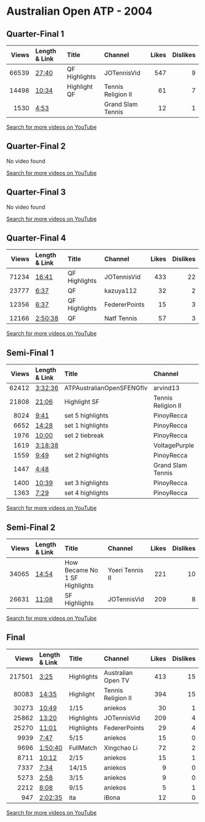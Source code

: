 
# Australian Open ATP - 2004
    
## Quarter-Final 1
|   Views | Length & Link                                        | Title          | Channel            |   Likes |   Dislikes |
|--------:|:-----------------------------------------------------|:---------------|:-------------------|--------:|-----------:|
|   66539 | [27:40](https://www.youtube.com/watch?v=c3x7vKbgeAY) | QF Highlights  | JOTennisVid        |     547 |          9 |
|   14498 | [10:34](https://www.youtube.com/watch?v=i3T9QxsgOic) | Highlight   QF | Tennis Religion II |      61 |          7 |
|    1530 | [4:53](https://www.youtube.com/watch?v=liQlHu986zk)  |                | Grand Slam Tennis  |      12 |          1 |

[Search for more videos on YouTube](https://www.youtube.com/results?search_query=%22australian+open%22+%22Safin%22+%22Roddick%22+%222004%22+%22highlights%22)     

## Quarter-Final 2
No video found

[Search for more videos on YouTube](https://www.youtube.com/results?search_query=%22australian+open%22+%22Agassi%22+%22Grosjean%22+%222004%22+%22highlights%22)     

## Quarter-Final 3
No video found

[Search for more videos on YouTube](https://www.youtube.com/results?search_query=%22australian+open%22+%22Ferrero%22+%22Arazi%22+%222004%22+%22highlights%22)     

## Quarter-Final 4
|   Views | Length & Link                                          | Title         | Channel       |   Likes |   Dislikes |
|--------:|:-------------------------------------------------------|:--------------|:--------------|--------:|-----------:|
|   71234 | [16:41](https://www.youtube.com/watch?v=v-u-QkfXPJY)   | QF Highlights | JOTennisVid   |     433 |         22 |
|   23777 | [6:37](https://www.youtube.com/watch?v=hOji2K6gDVY)    | QF            | kazuya112     |      32 |          2 |
|   12356 | [6:37](https://www.youtube.com/watch?v=BZ9ueAKKMCU)    | QF Highlights | FedererPoints |      15 |          3 |
|   12166 | [2:50:38](https://www.youtube.com/watch?v=vULBGn3zp_s) | QF            | Natf Tennis   |      57 |          3 |

[Search for more videos on YouTube](https://www.youtube.com/results?search_query=%22australian+open%22+%22Federer%22+%22Nalbandian%22+%222004%22+%22highlights%22)     

## Semi-Final 1
|   Views | Length & Link                                          | Title                     | Channel            |   Likes |   Dislikes |
|--------:|:-------------------------------------------------------|:--------------------------|:-------------------|--------:|-----------:|
|   62412 | [3:32:36](https://www.youtube.com/watch?v=BdX4Tn-2Evo) | ATPAustralianOpenSFENGflv | arvind13           |     261 |          9 |
|   21808 | [21:06](https://www.youtube.com/watch?v=A0-uD9RVgD0)   | Highlight   SF            | Tennis Religion II |      90 |          6 |
|    8024 | [9:41](https://www.youtube.com/watch?v=qW2gSNYAOpI)    | set 5 highlights          | PinoyRecca         |      15 |          0 |
|    6652 | [14:28](https://www.youtube.com/watch?v=rPHwi4dgtv4)   | set 1 highlights          | PinoyRecca         |       5 |          0 |
|    1976 | [10:00](https://www.youtube.com/watch?v=li2k2VJFINY)   | set 2 tiebreak            | PinoyRecca         |       5 |          0 |
|    1619 | [3:18:38](https://www.youtube.com/watch?v=nPgqF1Butfg) |                           | VoltagePurple      |      17 |          1 |
|    1559 | [9:49](https://www.youtube.com/watch?v=Gx5kBMqw74Q)    | set 2 highlights          | PinoyRecca         |       4 |          0 |
|    1447 | [4:48](https://www.youtube.com/watch?v=b9QheXXJxQc)    |                           | Grand Slam Tennis  |      23 |          0 |
|    1400 | [10:39](https://www.youtube.com/watch?v=mjcC8tM4dak)   | set 3 highlights          | PinoyRecca         |       4 |          0 |
|    1363 | [7:29](https://www.youtube.com/watch?v=Oi_nntRyR_4)    | set 4 highlights          | PinoyRecca         |       3 |          0 |

[Search for more videos on YouTube](https://www.youtube.com/results?search_query=%22australian+open%22+%22Safin%22+%22Agassi%22+%222004%22+%22highlights%22)     

## Semi-Final 2
|   Views | Length & Link                                        | Title                               | Channel         |   Likes |   Dislikes |
|--------:|:-----------------------------------------------------|:------------------------------------|:----------------|--------:|-----------:|
|   34065 | [14:54](https://www.youtube.com/watch?v=o_zvEu2OEjc) | How  Became No 1    SF   Highlights | Yoeri Tennis II |     221 |         10 |
|   26631 | [11:08](https://www.youtube.com/watch?v=d5pk64l3w34) | SF Highlights                       | JOTennisVid     |     209 |          8 |

[Search for more videos on YouTube](https://www.youtube.com/results?search_query=%22australian+open%22+%22Federer%22+%22Ferrero%22+%222004%22+%22highlights%22)     

## Final
|   Views | Length & Link                                          | Title      | Channel            |   Likes |   Dislikes |
|--------:|:-------------------------------------------------------|:-----------|:-------------------|--------:|-----------:|
|  217501 | [3:25](https://www.youtube.com/watch?v=6HLprbnRKfI)    | Highlights | Australian Open TV |     413 |         15 |
|   80083 | [14:35](https://www.youtube.com/watch?v=kMP_3BuodMg)   | Highlight  | Tennis Religion II |     394 |         15 |
|   30273 | [10:49](https://www.youtube.com/watch?v=n2YLxMz7uSY)   | 1/15       | aniekos            |      30 |          1 |
|   25862 | [13:20](https://www.youtube.com/watch?v=8o_TzkSJWpE)   | Highlights | JOTennisVid        |     209 |          4 |
|   25270 | [11:01](https://www.youtube.com/watch?v=uodBrxGPpvs)   | Highlights | FedererPoints      |      29 |          4 |
|    9939 | [7:47](https://www.youtube.com/watch?v=lsTIV4LL4qA)    | 5/15       | aniekos            |      15 |          0 |
|    9696 | [1:50:40](https://www.youtube.com/watch?v=veKD-E0KX7A) | FullMatch  | Xingchao Li        |      72 |          2 |
|    8711 | [10:12](https://www.youtube.com/watch?v=TjC5Ubp6Ie4)   | 2/15       | aniekos            |      15 |          1 |
|    7337 | [7:34](https://www.youtube.com/watch?v=Xi0CYt1IvTU)    | 14/15      | aniekos            |       9 |          0 |
|    5273 | [2:58](https://www.youtube.com/watch?v=U63uViNcFiU)    | 3/15       | aniekos            |       9 |          0 |
|    2212 | [8:08](https://www.youtube.com/watch?v=GFLmeGPQEno)    | 9/15       | aniekos            |       5 |          1 |
|     947 | [2:02:35](https://www.youtube.com/watch?v=K2rcKhShPcI) | ita        | iBona              |      12 |          0 |

[Search for more videos on YouTube](https://www.youtube.com/results?search_query=%22australian+open%22+%22Federer%22+%22Safin%22+%222004%22+%22highlights%22)     
